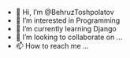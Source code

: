 - 👋 Hi, I’m @BehruzToshpolatov
- 👀 I’m interested in Programming
- 🌱 I’m currently learning Django
- 💞️ I’m looking to collaborate on ...
- 📫 How to reach me ...

<!---
BehruzToshpolatov/BehruzToshpolatov is a ✨ special ✨ repository because its `README.md` (this file) appears on your GitHub profile.
You can click the Preview link to take a look at your changes.
--->
